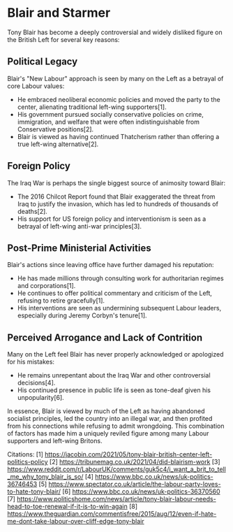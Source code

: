 # Blair and Starmer

Tony Blair has become a deeply controversial and widely disliked figure on the British Left for several key reasons:

## Political Legacy

Blair's "New Labour" approach is seen by many on the Left as a betrayal of core Labour values:

- He embraced neoliberal economic policies and moved the party to the center, alienating traditional left-wing supporters[1].
- His government pursued socially conservative policies on crime, immigration, and welfare that were often indistinguishable from Conservative positions[2].
- Blair is viewed as having continued Thatcherism rather than offering a true left-wing alternative[2].

## Foreign Policy

The Iraq War is perhaps the single biggest source of animosity toward Blair:

- The 2016 Chilcot Report found that Blair exaggerated the threat from Iraq to justify the invasion, which has led to hundreds of thousands of deaths[2].
- His support for US foreign policy and interventionism is seen as a betrayal of left-wing anti-war principles[3].

## Post-Prime Ministerial Activities

Blair's actions since leaving office have further damaged his reputation:

- He has made millions through consulting work for authoritarian regimes and corporations[1].
- He continues to offer political commentary and criticism of the Left, refusing to retire gracefully[1].
- His interventions are seen as undermining subsequent Labour leaders, especially during Jeremy Corbyn's tenure[1].

## Perceived Arrogance and Lack of Contrition

Many on the Left feel Blair has never properly acknowledged or apologized for his mistakes:

- He remains unrepentant about the Iraq War and other controversial decisions[4].
- His continued presence in public life is seen as tone-deaf given his unpopularity[6].

In essence, Blair is viewed by much of the Left as having abandoned socialist principles, led the country into an illegal war, and then profited from his connections while refusing to admit wrongdoing. This combination of factors has made him a uniquely reviled figure among many Labour supporters and left-wing Britons.

Citations:
[1] https://jacobin.com/2021/05/tony-blair-british-center-left-politics-policy
[2] https://tribunemag.co.uk/2021/04/did-blairism-work
[3] https://www.reddit.com/r/LabourUK/comments/guk5c4/i_want_a_brit_to_tell_me_why_tony_blair_is_so/
[4] https://www.bbc.co.uk/news/uk-politics-36746453
[5] https://www.spectator.co.uk/article/the-labour-party-loves-to-hate-tony-blair/
[6] https://www.bbc.co.uk/news/uk-politics-36370560
[7] https://www.politicshome.com/news/article/tony-blair-labour-needs-head-to-toe-renewal-if-it-is-to-win-again
[8] https://www.theguardian.com/commentisfree/2015/aug/12/even-if-hate-me-dont-take-labour-over-cliff-edge-tony-blair

